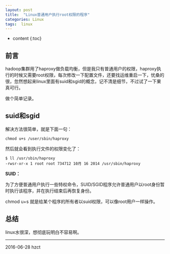 ```yaml
---
layout: post
title:  "Linux普通用户执行root权限的程序"
categories: Linux
tags:  linux
---
```


* content
{:toc}

## 前言

hadoop集群用了haproxy做负载均衡，但是我只有普通用户的权限，haproxy执行的时候又需要root权限，每次修改一下配置文件，还要找运维重启一下，忧桑的很，忽然想起来linux里面有suid和sgid的概念，记不清是细节，不过试了一下果真可行。

做个简单记录。

## suid和sgid

解决方法很简单，就是下面一句：

```
chmod u+s /user/sbin/haproxy
```

然后就会看到执行文件的权限变化了：

```
$ ll /usr/sbin/haproxy 
-rwsr-xr-x 1 root root 734712 10月 16 2014 /usr/sbin/haproxy
```
**SUID：**

为了方便普通用户执行一些特权命令，SUID/SGID程序允许普通用户以root身份暂时执行该程序，并在执行结束后再恢复身份。

chmod u+s 就是给某个程序的所有者以suid权限，可以像root用户一样操作。

## 总结

linux水很深，想彻底玩明白不容易啊。

******
2016-06-28 hzct